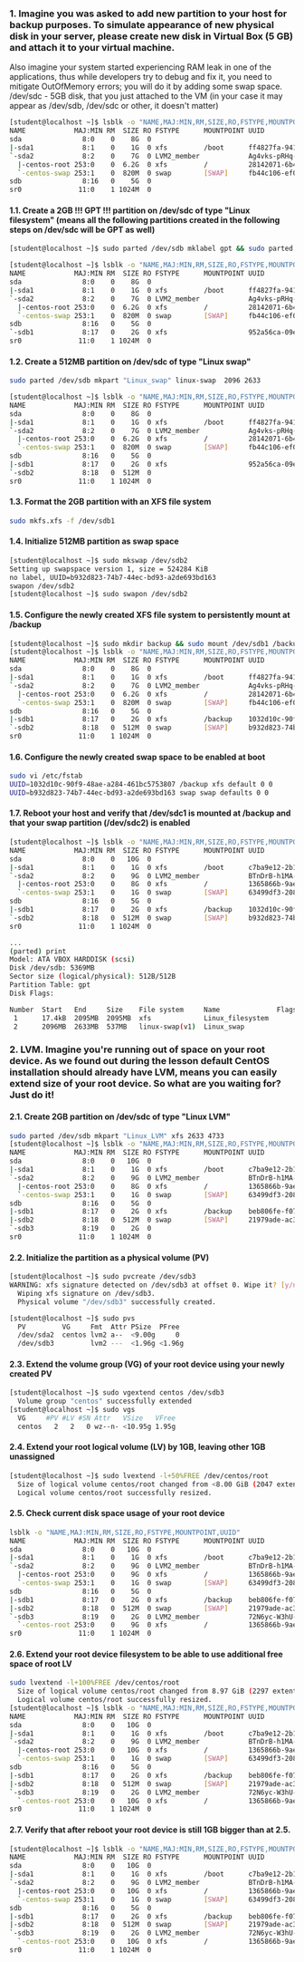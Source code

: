 ### 1. Imagine you was asked to add new partition to your host for backup purposes. To simulate appearance of new physical disk in your server, please create new disk in Virtual Box (5 GB) and attach it to your virtual machine.
Also imagine your system started experiencing RAM leak in one of the applications, thus while developers try to debug and fix it, you need to mitigate OutOfMemory errors; you will do it by adding some swap space.
/dev/sdc - 5GB disk, that you just attached to the VM (in your case it may appear as /dev/sdb, /dev/sdc or other, it doesn't matter)

```bash
[student@localhost ~]$ lsblk -o "NAME,MAJ:MIN,RM,SIZE,RO,FSTYPE,MOUNTPOINT,UUID"
NAME            MAJ:MIN RM  SIZE RO FSTYPE      MOUNTPOINT UUID
sda               8:0    0    8G  0                        
|-sda1            8:1    0    1G  0 xfs         /boot      ff4827fa-9410-47dc-a3bd-cae701b1d44b
`-sda2            8:2    0    7G  0 LVM2_member            Ag4vks-pRHq-64WV-b5y3-VcxG-3Vwo-Qa1WwN
  |-centos-root 253:0    0  6.2G  0 xfs         /          28142071-6b47-4036-8aba-a300a0dbe61e
  `-centos-swap 253:1    0  820M  0 swap        [SWAP]     fb44c106-ef06-434a-ba0f-2ca459ec1a99
sdb               8:16   0    5G  0                        
sr0              11:0    1 1024M  0 
```
#### 1.1. Create a 2GB   !!! GPT !!!   partition on /dev/sdc of type "Linux filesystem" (means all the following partitions created in the following steps on /dev/sdc will be GPT as well)
```bash
[student@localhost ~]$ sudo parted /dev/sdb mklabel gpt && sudo parted /dev/sdb mkpart "Linux_filesystem" xfs 0 2095
```

```bash
[student@localhost ~]$ lsblk -o "NAME,MAJ:MIN,RM,SIZE,RO,FSTYPE,MOUNTPOINT,UUID"
NAME            MAJ:MIN RM  SIZE RO FSTYPE      MOUNTPOINT UUID
sda               8:0    0    8G  0                        
|-sda1            8:1    0    1G  0 xfs         /boot      ff4827fa-9410-47dc-a3bd-cae701b1d44b
`-sda2            8:2    0    7G  0 LVM2_member            Ag4vks-pRHq-64WV-b5y3-VcxG-3Vwo-Qa1WwN
  |-centos-root 253:0    0  6.2G  0 xfs         /          28142071-6b47-4036-8aba-a300a0dbe61e
  `-centos-swap 253:1    0  820M  0 swap        [SWAP]     fb44c106-ef06-434a-ba0f-2ca459ec1a99
sdb               8:16   0    5G  0                        
`-sdb1            8:17   0    2G  0 xfs                    952a56ca-09ea-4e85-ada1-38b7016fcb2c
sr0              11:0    1 1024M  0                        

```
#### 1.2. Create a 512MB partition on /dev/sdc of type "Linux swap"
```bash
sudo parted /dev/sdb mkpart "Linux_swap" linux-swap  2096 2633
```
```bash 
[student@localhost ~]$ lsblk -o "NAME,MAJ:MIN,RM,SIZE,RO,FSTYPE,MOUNTPOINT,UUID"
NAME            MAJ:MIN RM  SIZE RO FSTYPE      MOUNTPOINT UUID
sda               8:0    0    8G  0                        
|-sda1            8:1    0    1G  0 xfs         /boot      ff4827fa-9410-47dc-a3bd-cae701b1d44b
`-sda2            8:2    0    7G  0 LVM2_member            Ag4vks-pRHq-64WV-b5y3-VcxG-3Vwo-Qa1WwN
  |-centos-root 253:0    0  6.2G  0 xfs         /          28142071-6b47-4036-8aba-a300a0dbe61e
  `-centos-swap 253:1    0  820M  0 swap        [SWAP]     fb44c106-ef06-434a-ba0f-2ca459ec1a99
sdb               8:16   0    5G  0                        
|-sdb1            8:17   0    2G  0 xfs                    952a56ca-09ea-4e85-ada1-38b7016fcb2c
`-sdb2            8:18   0  512M  0                        
sr0              11:0    1 1024M  0           
```
#### 1.3. Format the 2GB partition with an XFS file system
```bash
sudo mkfs.xfs -f /dev/sdb1
```
#### 1.4. Initialize 512MB partition as swap space
```bash
[student@localhost ~]$ sudo mkswap /dev/sdb2
Setting up swapspace version 1, size = 524284 KiB
no label, UUID=b932d823-74b7-44ec-bd93-a2de693bd163
swapon /dev/sdb2
[student@localhost ~]$ sudo swapon /dev/sdb2
```
#### 1.5. Configure the newly created XFS file system to persistently mount at /backup
```bash
[student@localhost ~]$ sudo mkdir backup && sudo mount /dev/sdb1 /backup
[student@localhost ~]$ lsblk -o "NAME,MAJ:MIN,RM,SIZE,RO,FSTYPE,MOUNTPOINT,UUID"
NAME            MAJ:MIN RM  SIZE RO FSTYPE      MOUNTPOINT UUID
sda               8:0    0    8G  0                        
|-sda1            8:1    0    1G  0 xfs         /boot      ff4827fa-9410-47dc-a3bd-cae701b1d44b
`-sda2            8:2    0    7G  0 LVM2_member            Ag4vks-pRHq-64WV-b5y3-VcxG-3Vwo-Qa1WwN
  |-centos-root 253:0    0  6.2G  0 xfs         /          28142071-6b47-4036-8aba-a300a0dbe61e
  `-centos-swap 253:1    0  820M  0 swap        [SWAP]     fb44c106-ef06-434a-ba0f-2ca459ec1a99
sdb               8:16   0    5G  0                        
|-sdb1            8:17   0    2G  0 xfs         /backup    1032d10c-90f9-48ae-a284-461bc5753807
`-sdb2            8:18   0  512M  0 swap        [SWAP]     b932d823-74b7-44ec-bd93-a2de693bd163
sr0              11:0    1 1024M  0                      
```
#### 1.6. Configure the newly created swap space to be enabled at boot
```bash
sudo vi /etc/fstab 
UUID=1032d10c-90f9-48ae-a284-461bc5753807 /backup xfs default 0 0
UUID=b932d823-74b7-44ec-bd93-a2de693bd163 swap swap defaults 0 0
```
#### 1.7. Reboot your host and verify that /dev/sdc1 is mounted at /backup and that your swap partition  (/dev/sdc2) is enabled
```bash
[student@localhost ~]$ lsblk -o "NAME,MAJ:MIN,RM,SIZE,RO,FSTYPE,MOUNTPOINT,UUID"
NAME            MAJ:MIN RM  SIZE RO FSTYPE      MOUNTPOINT UUID
sda               8:0    0   10G  0                        
|-sda1            8:1    0    1G  0 xfs         /boot      c7ba9e12-2b13-4234-924c-6179bb4c0c39
`-sda2            8:2    0    9G  0 LVM2_member            BTnDrB-h1MA-LbiH-JR5Z-18OH-TCTp-PN1dba
  |-centos-root 253:0    0    8G  0 xfs         /          1365866b-9ae0-40ba-9351-764295026de8
  `-centos-swap 253:1    0    1G  0 swap        [SWAP]     63499df3-2082-49f2-b54a-0318f10db513
sdb               8:16   0    5G  0                        
|-sdb1            8:17   0    2G  0 xfs         /backup    1032d10c-90f9-48ae-a284-461bc5753807
`-sdb2            8:18   0  512M  0 swap        [SWAP]     b932d823-74b7-44ec-bd93-a2de693bd163
sr0              11:0    1 1024M  0                        

...
(parted) print                                                            
Model: ATA VBOX HARDDISK (scsi)
Disk /dev/sdb: 5369MB
Sector size (logical/physical): 512B/512B
Partition Table: gpt
Disk Flags: 

Number  Start   End     Size    File system     Name              Flags
 1      17.4kB  2095MB  2095MB  xfs             Linux_filesystem
 2      2096MB  2633MB  537MB   linux-swap(v1)  Linux_swap


```

### 2. LVM. Imagine you're running out of space on your root device. As we found out during the lesson default CentOS installation should already have LVM, means you can easily extend size of your root device. So what are you waiting for? Just do it!
#### 2.1. Create 2GB partition on /dev/sdc of type "Linux LVM"
```bash
sudo parted /dev/sdb mkpart "Linux_LVM" xfs 2633 4733
[student@localhost ~]$ lsblk -o "NAME,MAJ:MIN,RM,SIZE,RO,FSTYPE,MOUNTPOINT,UUID"
NAME            MAJ:MIN RM  SIZE RO FSTYPE      MOUNTPOINT UUID
sda               8:0    0   10G  0                        
|-sda1            8:1    0    1G  0 xfs         /boot      c7ba9e12-2b13-4234-924c-6179bb4c0c39
`-sda2            8:2    0    9G  0 LVM2_member            BTnDrB-h1MA-LbiH-JR5Z-18OH-TCTp-PN1dba
  |-centos-root 253:0    0    8G  0 xfs         /          1365866b-9ae0-40ba-9351-764295026de8
  `-centos-swap 253:1    0    1G  0 swap        [SWAP]     63499df3-2082-49f2-b54a-0318f10db513
sdb               8:16   0    5G  0                        
|-sdb1            8:17   0    2G  0 xfs         /backup    beb806fe-f07c-495f-9a94-532f97dc9716
|-sdb2            8:18   0  512M  0 swap        [SWAP]     21979ade-ac3d-416d-bcd4-ff3ff9eb9dd3
`-sdb3            8:19   0    2G  0                        
sr0              11:0    1 1024M  0                        
```
#### 2.2. Initialize the partition as a physical volume (PV)
```bash
[student@localhost ~]$ sudo pvcreate /dev/sdb3
WARNING: xfs signature detected on /dev/sdb3 at offset 0. Wipe it? [y/n]: y
  Wiping xfs signature on /dev/sdb3.
  Physical volume "/dev/sdb3" successfully created.

[student@localhost ~]$ sudo pvs
  PV         VG     Fmt  Attr PSize  PFree 
  /dev/sda2  centos lvm2 a--  <9.00g     0 
  /dev/sdb3         lvm2 ---  <1.96g <1.96g
```
#### 2.3. Extend the volume group (VG) of your root device using your newly created PV
```bash
[student@localhost ~]$ sudo vgextend centos /dev/sdb3
  Volume group "centos" successfully extended
[student@localhost ~]$ sudo vgs
  VG     #PV #LV #SN Attr   VSize   VFree
  centos   2   2   0 wz--n- <10.95g 1.95g

```
#### 2.4. Extend your root logical volume (LV) by 1GB, leaving other 1GB unassigned
```bash
[student@localhost ~]$ sudo lvextend -l+50%FREE /dev/centos/root
  Size of logical volume centos/root changed from <8.00 GiB (2047 extents) to 8.97 GiB (2297 extents).
  Logical volume centos/root successfully resized.
```
#### 2.5. Check current disk space usage of your root device
```bash
lsblk -o "NAME,MAJ:MIN,RM,SIZE,RO,FSTYPE,MOUNTPOINT,UUID"
NAME            MAJ:MIN RM  SIZE RO FSTYPE      MOUNTPOINT UUID
sda               8:0    0   10G  0                        
|-sda1            8:1    0    1G  0 xfs         /boot      c7ba9e12-2b13-4234-924c-6179bb4c0c39
`-sda2            8:2    0    9G  0 LVM2_member            BTnDrB-h1MA-LbiH-JR5Z-18OH-TCTp-PN1dba
  |-centos-root 253:0    0    9G  0 xfs         /          1365866b-9ae0-40ba-9351-764295026de8
  `-centos-swap 253:1    0    1G  0 swap        [SWAP]     63499df3-2082-49f2-b54a-0318f10db513
sdb               8:16   0    5G  0                        
|-sdb1            8:17   0    2G  0 xfs         /backup    beb806fe-f07c-495f-9a94-532f97dc9716
|-sdb2            8:18   0  512M  0 swap        [SWAP]     21979ade-ac3d-416d-bcd4-ff3ff9eb9dd3
`-sdb3            8:19   0    2G  0 LVM2_member            72N6yc-W3hU-xzvq-GsB3-LMzE-qX8m-AgZnua
  `-centos-root 253:0    0    9G  0 xfs         /          1365866b-9ae0-40ba-9351-764295026de8
sr0              11:0    1 1024M  0       
```
#### 2.6. Extend your root device filesystem to be able to use additional free space of root LV
```bash
sudo lvextend -l+100%FREE /dev/centos/root
  Size of logical volume centos/root changed from 8.97 GiB (2297 extents) to <9.95 GiB (2547 extents).
  Logical volume centos/root successfully resized.
[student@localhost ~]$ lsblk -o "NAME,MAJ:MIN,RM,SIZE,RO,FSTYPE,MOUNTPOINT,UUID"
NAME            MAJ:MIN RM  SIZE RO FSTYPE      MOUNTPOINT UUID
sda               8:0    0   10G  0                        
|-sda1            8:1    0    1G  0 xfs         /boot      c7ba9e12-2b13-4234-924c-6179bb4c0c39
`-sda2            8:2    0    9G  0 LVM2_member            BTnDrB-h1MA-LbiH-JR5Z-18OH-TCTp-PN1dba
  |-centos-root 253:0    0   10G  0 xfs         /          1365866b-9ae0-40ba-9351-764295026de8
  `-centos-swap 253:1    0    1G  0 swap        [SWAP]     63499df3-2082-49f2-b54a-0318f10db513
sdb               8:16   0    5G  0                        
|-sdb1            8:17   0    2G  0 xfs         /backup    beb806fe-f07c-495f-9a94-532f97dc9716
|-sdb2            8:18   0  512M  0 swap        [SWAP]     21979ade-ac3d-416d-bcd4-ff3ff9eb9dd3
`-sdb3            8:19   0    2G  0 LVM2_member            72N6yc-W3hU-xzvq-GsB3-LMzE-qX8m-AgZnua
  `-centos-root 253:0    0   10G  0 xfs         /          1365866b-9ae0-40ba-9351-764295026de8
sr0              11:0    1 1024M  0 
```
#### 2.7. Verify that after reboot your root device is still 1GB bigger than at 2.5.
```bash 
[student@localhost ~]$ lsblk -o "NAME,MAJ:MIN,RM,SIZE,RO,FSTYPE,MOUNTPOINT,UUID"
NAME            MAJ:MIN RM  SIZE RO FSTYPE      MOUNTPOINT UUID
sda               8:0    0   10G  0                        
|-sda1            8:1    0    1G  0 xfs         /boot      c7ba9e12-2b13-4234-924c-6179bb4c0c39
`-sda2            8:2    0    9G  0 LVM2_member            BTnDrB-h1MA-LbiH-JR5Z-18OH-TCTp-PN1dba
  |-centos-root 253:0    0   10G  0 xfs         /          1365866b-9ae0-40ba-9351-764295026de8
  `-centos-swap 253:1    0    1G  0 swap        [SWAP]     63499df3-2082-49f2-b54a-0318f10db513
sdb               8:16   0    5G  0                        
|-sdb1            8:17   0    2G  0 xfs         /backup    beb806fe-f07c-495f-9a94-532f97dc9716
|-sdb2            8:18   0  512M  0 swap        [SWAP]     21979ade-ac3d-416d-bcd4-ff3ff9eb9dd3
`-sdb3            8:19   0    2G  0 LVM2_member            72N6yc-W3hU-xzvq-GsB3-LMzE-qX8m-AgZnua
  `-centos-root 253:0    0   10G  0 xfs         /          1365866b-9ae0-40ba-9351-764295026de8
sr0              11:0    1 1024M  0   

```
